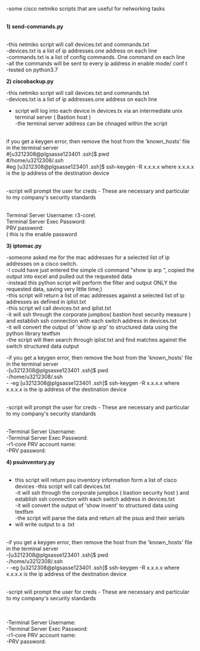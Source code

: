 -some cisco netmiko scripts that are useful for networking tasks <br /><br />

 <b>1) send-commands.py <br /><br /> </b>

-this netmiko script will call devices.txt and commands.txt <br />
-devices.txt is a list of ip addresses.one address on each line <br />
-commands.txt is a list of config commands. One command on each line <br />
-all the commands will be sent to every ip address in enable mode/ conf t <br />
-tested on python3.7

<b>2)  ciscobackup.py</b>


-this netmiko script will call devices.txt and commands.txt <br />
-devices.txt is a list of ip addresses.one address on each line <br />
- script will log into each device in devices.tx via an intermediate unix terminal server ( Bastion host )<br />
-the terminal server address can be chnaged within the script<br /><br />



if you get a keygen error, then  remove the host from the 'known_hosts' file  in the terminal server<br />
#[u3212308@plgsasse123401 .ssh]$ pwd<br />
#/home/u3212308/.ssh<br />
#eg   [u3212308@plgsasse123401 .ssh]$ ssh-keygen -R x.x.x.x   where x.x.x.x is the ip address of the destination device<br /><br />


-script will prompt the user for creds - These are necessary and particular to my company's security standards<br /><br />

Terminal Server Username: r3-core\ <br />
Terminal Server Exec Password:<br />
PRV  password:<br />  ( this is the enable password


<b>3) iptomac.py</b></br>

-someone asked me for the mac addresses for a selected list of ip addresses on a cisco switch.</br>
-I could have just entered  the simple cli command "show ip arp ", copied the output into excel and pulled out the requested data</br>
-instead this python script will perform the filter and output ONLY the requested data, saving  very little time;)</br>
-this script will return a list of mac addresses against a selected list of ip addresses as defined in iplist.txt</br>
-this script wil call devices.txt and iplist.txt</br>
-it will ssh through the corporate jumpbox( bastion host security measure ) and establish ssh connection with each  switch address in devices.txt</br>
-it will convert the output of 'show ip arp' to structured data using the python library textfsm</br>
-the script will then search through iplist.txt and find matches against the switch structured data output</br>

-if you get a keygen error, then  remove the host from the 'known_hosts' file  in the terminal server<br />
-[u3212308@plgsasse123401 .ssh]$ pwd<br />
-/home/u3212308/.ssh<br />-
-eg   [u3212308@plgsasse123401 .ssh]$ ssh-keygen -R x.x.x.x   where x.x.x.x is the ip address of the destination device<br /><br />

-script will prompt the user for creds - These are necessary and particular to my company's security standards<br /><br />

-Terminal Server Username: <br />
-Terminal Server Exec Password:<br />
-r1-core PRV account name:<br />
-PRV  password:<br />


<b>4) psuinventory.py</b><br /><br />

- this script will return psu inventory information form a list of cisco devices
-this script will call devices.txt <br />
-it will ssh through the corporate jumpbox ( bastion security host )  and establish ssh connection with each  switch address in devices.txt<br />
-it will convert the output of 'show invent' to structured data using textfsm<br />
-the script will parse the data and return all the psus and their serials<br />
- will write output to a .txt<br /><br />

-if you get a keygen error, then  remove the host from the 'known_hosts' file  in the terminal server<br />
-[u3212308@plgsasse123401 .ssh]$ pwd<br />
-/home/u3212308/.ssh<br />-
-eg   [u3212308@plgsasse123401 .ssh]$ ssh-keygen -R x.x.x.x   where x.x.x.x is the ip address of the destination device<br /><br />

-script will prompt the user for creds - These are necessary and particular to my company's security standards<br /><br /><br />

-Terminal Server Username: <br />
-Terminal Server Exec Password:<br />
-r1-core PRV account name:<br />
-PRV  password:<br />

